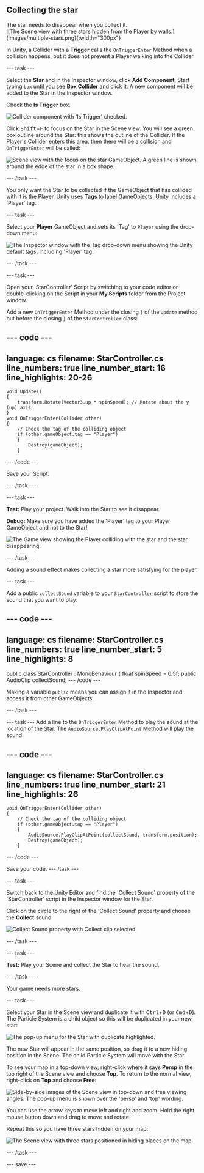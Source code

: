 ## Collecting the star

<div style="display: flex; flex-wrap: wrap">
<div style="flex-basis: 200px; flex-grow: 1; margin-right: 15px;">
The star needs to disappear when you collect it. 
</div>
<div>
![The Scene view with three stars hidden from the Player by walls.](images/multiple-stars.png){:width="300px"}
</div>
</div>

In Unity, a Collider with a **Trigger** calls the `OnTriggerEnter` Method when a collision happens, but it does not prevent a Player walking into the Collider. 

--- task ---

Select the **Star** and in the Inspector window, click **Add Component**. Start typing `box` until you see **Box Collider** and click it. A new component will be added to the Star in the Inspector window.

Check the **Is Trigger** box.

![Collider component with 'Is Trigger' checked.](images/collider-trigger.png)

Click <kbd>Shift</kbd>+<kbd>F</kbd> to focus on the Star in the Scene view. You will see a green box outline around the Star: this shows the outline of the Collider. If the Player's Collider enters this area, then there will be a collision and `OnTriggerEnter` will be called: 

![Scene view with the focus on the star GameObject. A green line is shown around the edge of the star in a box shape.](images/collider-star.png)

--- /task ---

You only want the Star to be collected if the GameObject that has collided with it is the Player. Unity uses **Tags** to label GameObjects. Unity includes a 'Player' tag.

--- task ---

Select your **Player** GameObject and sets its 'Tag' to `Player` using the drop-down menu:

![The Inspector window with the Tag drop-down menu showing the Unity default tags, including 'Player' tag.](images/tag-menu.png)

--- /task ---

--- task ---

Open your 'StarController' Script by switching to your code editor or double-clicking on the Script in your **My Scripts** folder from the Project window.

Add a new `OnTriggerEnter` Method under the closing `}` of the `Update` method but before the closing `}` of the `StarController` class:

--- code ---
---
language: cs
filename: StarController.cs
line_numbers: true
line_number_start: 16
line_highlights: 20-26
---
    void Update()
    {
        transform.Rotate(Vector3.up * spinSpeed); // Rotate about the y (up) axis
    }
    void OnTriggerEnter(Collider other)
    {
        // Check the tag of the colliding object
        if (other.gameObject.tag == "Player")
        {
            Destroy(gameObject);
        }
--- /code ---

Save your Script.

--- /task ---

--- task ---

**Test:** Play your project. Walk into the Star to see it disappear. 

**Debug:** Make sure you have added the 'Player' tag to your Player GameObject and not to the Star!

![The Game view showing the Player colliding with the star and the star disappearing.](images/collect-star.gif)

--- /task ---

Adding a sound effect makes collecting a star more satisfying for the player. 

--- task ---

Add a public `collectSound` variable to your `StarController` script to store the sound that you want to play:

--- code ---
---
language: cs
filename: StarController.cs
line_numbers: true
line_number_start: 5
line_highlights: 8
---
public class StarController : MonoBehaviour
{
    float spinSpeed = 0.5f;
    public AudioClip collectSound;
--- /code ---

Making a variable `public` means you can assign it in the Inspector and access it from other GameObjects.

--- /task ---

--- task ---
Add a line to the `OnTriggerEnter` Method to play the sound at the location of the Star. The `AudioSource.PlayClipAtPoint` Method will play the sound: 

--- code ---
---
language: cs
filename: StarController.cs
line_numbers: true
line_number_start: 21
line_highlights: 26
---
    void OnTriggerEnter(Collider other)
    {
        // Check the tag of the colliding object
        if (other.gameObject.tag == "Player")
        {
            AudioSource.PlayClipAtPoint(collectSound, transform.position);
            Destroy(gameObject);
        }
--- /code ---

Save your code.
--- /task ---

--- task ---

Switch back to the Unity Editor and find the 'Collect Sound' property of the 'StarController' script in the Inspector window for the Star. 

Click on the circle to the right of the 'Collect Sound' property and choose the **Collect** sound:

![Collect Sound property with Collect clip selected.](images/collect-sound-property.png)

--- /task ---

--- task ---

**Test:** Play your Scene and collect the Star to hear the sound.

--- /task ---

Your game needs more stars.

--- task ---

Select your Star in the Scene view and duplicate it with <kbd>Ctrl</kbd>+<kbd>D</kbd> (or <kbd>Cmd</kbd>+<kbd>D</kbd>). The Particle System is a child object so this will be duplicated in your new star:

![The pop-up menu for the Star with duplicate highlighted.](images/duplicate-star.png)

The new Star will appear in the same position, so drag it to a new hiding position in the Scene. The child Particle System will move with the Star.

To see your map in a top-down view, right-click where it says **Persp** in the top right of the Scene view and choose **Top**. To return to the normal view, right-click on **Top** and choose **Free**:

![Side-by-side images of the Scene view in top-down and free viewing angles. The pop-up menu is shown over the 'persp' and 'top' wording.](images/different-views.png)

You can use the arrow keys to move left and right and zoom. Hold the right mouse button down and drag to move and rotate. 

Repeat this so you have three stars hidden on your map: 

![The Scene view with three stars positioned in hiding places on the map.](images/3-stars-added.png)

--- /task ---

--- save ---
